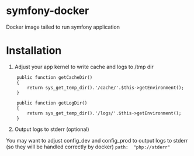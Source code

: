 # symfony-docker
Docker image tailed to run symfony application

# Installation

1. Adjust your app kernel to write cache and logs to /tmp dir
```
    public function getCacheDir()
    {
        return sys_get_temp_dir().'/cache/'.$this->getEnvironment();
    }

    public function getLogDir()
    {
        return sys_get_temp_dir().'/logs/'.$this->getEnvironment();
    }
```

2. Output logs to stderr (optional)

You may want to adjust config_dev and config_prod to output logs to stderr (so they will be handled correctly by docker)
``
path:  "php://stderr"
``
